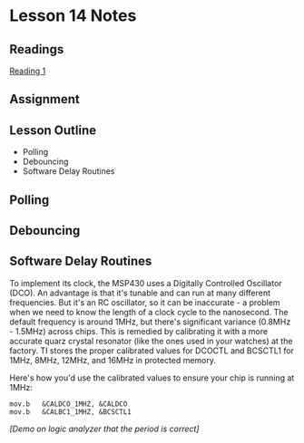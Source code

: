 # Lesson 14 Notes

## Readings
[Reading 1](/path/to/reading)

## Assignment

## Lesson Outline
- Polling
- Debouncing
- Software Delay Routines

## Polling

## Debouncing

## Software Delay Routines

To implement its clock, the MSP430 uses a Digitally Controlled Oscillator (DCO).  An advantage is that it's tunable and can run at many different frequencies.  But it's an RC oscillator, so it can be inaccurate - a problem when we need to know the length of a clock cycle to the nanosecond. The default frequency is around 1MHz, but there's significant variance (0.8MHz - 1.5MHz) across chips.  This is remedied by calibrating it with a more accurate quarz crystal resonator (like the ones used in your watches) at the factory.  TI stores the proper calibrated values for DCOCTL and BCSCTL1 for 1MHz, 8MHz, 12MHz, and 16MHz in protected memory.

Here's how you'd use the calibrated values to ensure your chip is running at 1MHz:
```
mov.b   &CALDCO_1MHZ, &CALDCO
mov.b   &CALBC1_1MHZ, &BCSCTL1
```

*[Demo on logic analyzer that the period is correct]*
